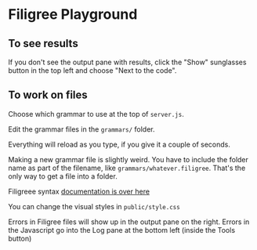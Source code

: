 # Filigree Playground


## To see results

If you don't see the output pane with results, click the "Show" sunglasses button in the top left and choose "Next to the code".


## To work on files

Choose which grammar to use at the top of `server.js`.

Edit the grammar files in the `grammars/` folder.

Everything will reload as you type, if you give it a couple of seconds.

Making a new grammar file is slightly weird.
You have to include the folder name as part of the filename, like `grammars/whatever.filigree`.
That's the only way to get a file into a folder.

Filigreee syntax [documentation is over here](https://github.com/cinnamon-bun/filigree)

You can change the visual styles in `public/style.css`

Errors in Filigree files will show up in the output pane on the right.
Errors in the Javascript go into the Log pane at the bottom left (inside the Tools button)
